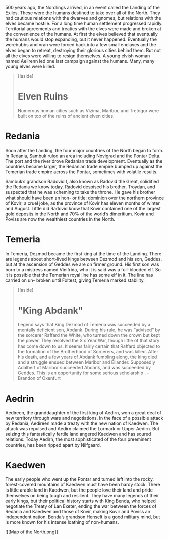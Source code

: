 500 years ago, the Nordlings arrived, in an event called the Landing of the Exiles. These were the humans destined to take over all of the North. They had cautious relations with the dwarves and gnomes, but relations with the elves became hostile. For a long time human settlement progressed rapidly. Territorial agreements and treaties with the elves were made and broken at the convenience of the humans. At first the elves believed that eventually the humans would stop expanding, but it never happened. Eventually the werebubbs and vran were forced back into a few small enclaves and the elves began to retreat, destroying their glorious cities behind them. But not all the elves were willing to resign themselves. A young elvish woman named Aelirenn led one last campaign against the humans. Many, many young elves were killed.

>[!aside]
># Elven Ruins
>Numerous human cities such as Vizima, Maribor, and Tretogor were built on top of the ruins of ancient elven cities.
# Redania
Soon after the Landing, the four major countries of the North began to form. In Redania, Sambuk ruled an area including Novigrad and the Pontar Delta. The port and the river drove Redanian trade development. Eventually as the countries became larger, the Redanian trade empire bumped up against the Temerian trade empire across the Pontar, sometimes with volatile results.

Sambuk’s grandson Radovid I, also known as Radovid the Great, solidified the Redania we know today. Radovid despised his brother, Troydan, and suspected that he was scheming to take the throne. He gave his brother what should have been an hon- or title: dominion over the northern province of Kovir; a cruel joke, as the province of Kovir has eleven months of winter and August. Little did Radovid know that Kovir contained one of the largest gold deposits in the North and 70% of the world’s dimeritium. Kovir and Poviss are now the wealthiest countries in the North.

# Temeria
In Temeria, Dezmod became the first king at the time of the Landing. There are legends about short-lived kings between Dezmod and his son, Geddes, but at the ascension of Geddes we are on firmer ground. His first son was born to a mistress named Vinifrida, who it is said was a full-blooded elf. So it is possible that the Temerian royal line has some elf in it. The line has carried on un- broken until Foltest, giving Temeria marked stability.
>[!aside]
># "King Abdank"
>Legend says that King Dezmod of Temeria was succeeded by a mentally deficient son, Abdank. During his rule, he was “advised” by the sorcerer Raffard the White, who turned down the crown but kept the power. They resolved the Six Year War, though little of that story has come down to us. It seems fairly certain that Raffard objected to the formation of the Brotherhood of Sorcerers, and was killed. After his death, and a few years of Abdank fumbling along, the king died and a struggle ensued between Maribor and Ellander. Supposedly Adalbert of Maribor succeeded Abdank, and was succeeded by Geddes. This is an opportunity for some serious scholarship .
>–Brandon of Oxenfurt
# Aedrin
Aedireen, the granddaughter of the first king of Aedirn, won a great deal of new territory through wars and negotiations. In the face of a possible attack by Redania, Aedireen made a treaty with the new nation of Kaedwen. The attack was repulsed and Aedirn claimed the Lormark or Upper Aedirn. But seizing this fantastically fertile land angered Kaedwen and has soured relations. Today Aedirn, the most sophisticated of the four preeminent countries, has been ripped apart by Nilfgaard.

# Kaedwen
The early people who went up the Pontar and turned left into the rocky, forest-covered mountains of Kaedwen must have been hardy stock. There is little arable land in Kaedwen, but the people love their land and pride themselves on being tough and resilient. They have many legends of their early kings, but their political history starts with King Benda, who helped negotiate the Treaty of Lan Exeter, ending the war between the forces of Redania and Kaedwen and those of Kovir, making Kovir and Poviss an independent nation. Benda’s grandson Henselt is a good military mind, but is more known for his intense loathing of non-humans.

![[Map of the North.png]]